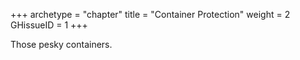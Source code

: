 +++
archetype = "chapter"
title = "Container Protection"
weight = 2
GHissueID = 1
+++

Those pesky containers.
